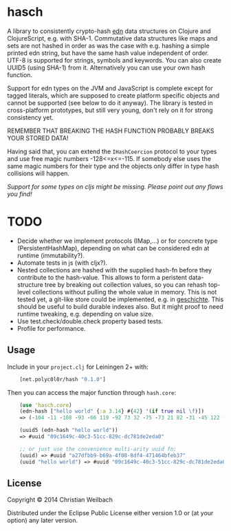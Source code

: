 # hasch

A library to consistently crypto-hash [edn](https://github.com/edn-format/edn) data structures on Clojure and ClojureScript, e.g. with SHA-1. Commutative data structures like maps and sets are not hashed in order as was the case with e.g. hashing a simple printed edn string, but have the same hash value independent of order. UTF-8 is supported for strings, symbols and keywords.
You can also create UUID5 (using SHA-1) from it. Alternatively you can use your own hash function.

Support for edn types on the JVM and JavaScript is complete except for tagged literals, which are supposed to create platform specific objects and cannot be supported (see below to do it anyway). The library is tested in cross-platform prototypes, but still very young, don't rely on it for strong consistency yet.

REMEMBER THAT BREAKING THE HASH FUNCTION PROBABLY BREAKS YOUR STORED DATA!

Having said that, you can extend the `IHashCoercion` protocol to your types and use free magic numbers -128<=x<=-115. If somebody else uses the same magic numbers for their type and the objects only differ in type hash collisions will happen.

*Support for some types on cljs might be missing. Please point out any flaws you find!*

# TODO
- Decide whether we implement protocols (IMap,...) or for concrete type (PersistentHashMap), depending on what can be considered edn at runtime (immutability?).
- Automate tests in js (with cljx?).
- Nested collections are hashed with the supplied hash-fn before they contribute to the hash-value. This allows to form a peristent data-structure tree by breaking out collection values, so you can rehash top-level collections without pulling the whole value in memory. This is not tested yet, a git-like store could be implemented, e.g. in [geschichte](https://github.com/ghubber/konserve). This should be useful to build durable indexes also. But it might proof to need runtime tweaking, e.g. depending on value size.
- Use test.check/double.check property based tests.
- Profile for performance.

## Usage

Include in your `project.clj` for Leiningen 2+ with:

~~~clojure
    [net.polyc0l0r/hash "0.1.0"]
~~~

Then you can access the major function through `hash.core`:

~~~clojure
    (use 'hasch.core)
    (edn-hash ["hello world" {:a 3.14} #{42} '(if true nil \f)])
    => (-104 -11 -108 -93 -66 119 -92 73 32 -75 -73 21 82 -31 -45 122 -31 115 27 -23)

    (uuid5 (edn-hash "hello world"))
    => #uuid "09c1649c-40c3-51cc-829c-dc781de2eda0"

    ;; or just use the convenience multi-arity uuid fn:
    (uuid) => #uuid "a27dfbb9-b69a-4f08-8df4-471464bfeb37"
    (uuid "hello world") => #uuid "09c1649c-40c3-51cc-829c-dc781de2eda0"
~~~

## License

Copyright © 2014 Christian Weilbach

Distributed under the Eclipse Public License either version 1.0 or (at
your option) any later version.
